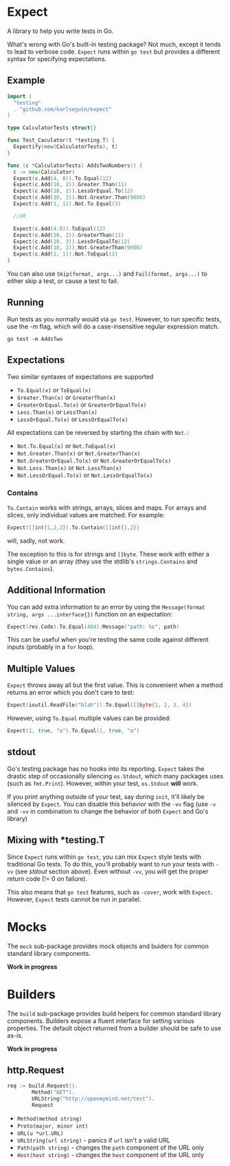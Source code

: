 # Expect

A library to help you write tests in Go.

What's wrong with Go's built-in testing package? Not much, except it tends to lead to verbose code. `Expect` runs within `go test` but provides a different syntax for specifying expectations.

## Example

```go
import (
  "testing"
  . "github.com/karlseguin/expect"
)

type CalculatorTests struct{}

func Test_Caculator(t *testing.T) {
  Expectify(new(CalculatorTests), t)
}

func (c *CalculatorTests) AddsTwoNumbers() {
  c := new(Calculator)
  Expect(c.Add(4, 8)).To.Equal(12)
  Expect(c.Add(10, 2)).Greater.Than(11)
  Expect(c.Add(10, 2)).LessOrEqual.To(12)
  Expect(c.Add(10, 2)).Not.Greater.Than(9000)
  Expect(c.Add(1, 1)).Not.To.Equal(3)

  //OR

  Expect(c.Add(4.8)).ToEqual(12)
  Expect(c.Add(10, 2)).GreaterThan(11)
  Expect(c.Add(10, 2)).LessOrEqualTo(12)
  Expect(c.Add(10, 2)).Not.GreaterThan(9000)
  Expect(c.Add(1, 1)).Not.ToEqual(3)
}
```

You can also use `Skip(format, args...)` and `Fail(format, args...)` to either skip a test, or cause a test to fail.

## Running

Run tests as you normally would via `go test`. However, to run specific tests, use the -m flag, which will do a case-insensitive regular expression match.

    go test -m AddsTwo

## Expectations

Two similar syntaxes of expectations are supported

* `To.Equal(x)` or `ToEqual(x)`
* `Greater.Than(x)` or `GreaterThan(x)`
* `GreaterOrEqual.To(x)` or `GreaterOrEqualTo(x)`
* `Less.Than(x)` or `LessThan(x)`
* `LessOrEqual.To(x)` or `LessOrEqualTo(x)`

All expectations can be reversed by starting the chain with `Not.`:

* `Not.To.Equal(x)` or `Not.ToEqual(x)`
* `Not.Greater.Than(x)` or `Not.GreaterThan(x)`
* `Not.GreaterOrEqual.To(x)` or `Not.GreaterOrEqualTo(x)`
* `Not.Less.Than(x)` or `Not.LessThan(x)`
* `Not.LessOrEqual.To(x)` or `Not.LessOrEqualTo(x)`

### Contains

`To.Contain` works with strings, arrays, slices and maps. For arrays and slices, only individual values are matched. For example:

```go
Expect([]int{1,2,3}).To.Contain([]int{1,2})
```

will, sadly, not work.

The exception to this is for strings and `[]byte`. These work with either a single value or an array (they use the stdlib's `strings.Contains` and `bytes.Contains`).

## Additional Information

You can add extra information to an error by using the `Message(format string, args ...interface{})` function on an expectation:

```go
Expect(res.Code).To.Equal(404).Message("path: %s", path)
```

This can be useful when you're testing the same code against different inputs (probably in a `for` loop).

## Multiple Values

`Expect` throws away all but the first value. This is convenient when a method returns an error which you don't care to test:

```go
Expect(ioutil.ReadFile("blah")).To.Equal([]byte{1, 2, 3, 4})
```

However, using `To.Equal` multiple values can be provided:

```go
Expect(1, true, "a").To.Equal(1, true, "a")
```

## stdout

Go's testing package has no hooks into its reporting. `Expect` takes the drastic step of occasionally silencing `os.Stdout`, which many packages uses (such as `fmt.Print`). However, within your test, `os.Stdout` **will** work.

If you print anything outside of your test, say during `init`, it'll likely be silenced by `Expect`. You can disable this behavior with the `-vv` flag (use `-v` and `-vv` in combination to change the behavior of both `Expect` and Go's library)

## Mixing with *testing.T

Since `Expect` runs within `go test`, you can mix `Expect` style tests with traditional Go tests. To do this, you'll probably want to run your tests with `-vv` (see *stdout* section above). Even without `-vv`, you *will* get the proper return code (!= 0 on failure).

This also means that `go test` features, such as `-cover`, work with `Expect`. However, `Expect` tests cannot be run in parallel.

# Mocks

The `mock` sub-package provides mock objects and buiders for common standard library components.

**Work in progress**

# Builders

The `build` sub-package provides build helpers for common standard library components. Builders expose a fluent interface for setting various properties. The default object returned from a builder should be safe to use as-is.

**Work in progress**

## http.Request

```go
req := build.Request().
        Method("GET").
        URLString("http://openmymind.net/test").
        Request
```

* `Method(method string)`
* `Proto(major, minor int)`
* `URL(u *url.URL)`
* `URLString(url string)` - panics if `url` isn't a valid URL
* `Path(path string)` - changes the `path` component of the URL only
* `Host(host string)` - changes the `host` component of the URL only
